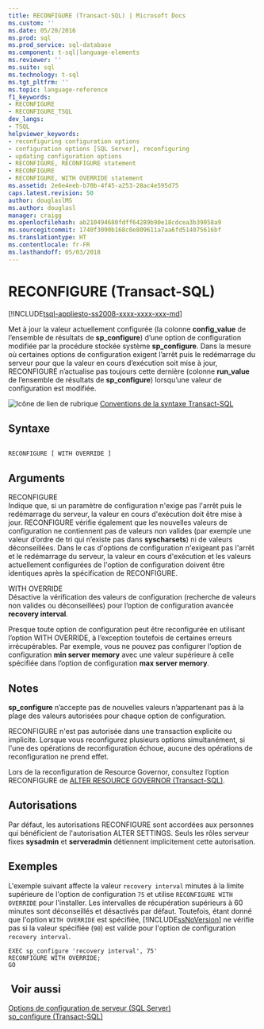 ```yaml
---
title: RECONFIGURE (Transact-SQL) | Microsoft Docs
ms.custom: ''
ms.date: 05/20/2016
ms.prod: sql
ms.prod_service: sql-database
ms.component: t-sql|language-elements
ms.reviewer: ''
ms.suite: sql
ms.technology: t-sql
ms.tgt_pltfrm: ''
ms.topic: language-reference
f1_keywords:
- RECONFIGURE
- RECONFIGURE_TSQL
dev_langs:
- TSQL
helpviewer_keywords:
- reconfiguring configuration options
- configuration options [SQL Server], reconfiguring
- updating configuration options
- RECONFIGURE, RECONFIGURE statement
- RECONFIGURE
- RECONFIGURE, WITH OVERRIDE statement
ms.assetid: 2e6e4eeb-b70b-4f45-a253-28ac4e595d75
caps.latest.revision: 50
author: douglaslMS
ms.author: douglasl
manager: craigg
ms.openlocfilehash: ab210494680fdff64289b90e18cdcea3b39058a9
ms.sourcegitcommit: 1740f3090b168c0e809611a7aa6fd514075616bf
ms.translationtype: HT
ms.contentlocale: fr-FR
ms.lasthandoff: 05/03/2018
---
```

# <a name="reconfigure-transact-sql"></a>RECONFIGURE (Transact-SQL)
[!INCLUDE[tsql-appliesto-ss2008-xxxx-xxxx-xxx-md](../../includes/tsql-appliesto-ss2008-xxxx-xxxx-xxx-md.md)]

  Met à jour la valeur actuellement configurée (la colonne **config_value** de l’ensemble de résultats de **sp_configure**) d’une option de configuration modifiée par la procédure stockée système **sp_configure**. Dans la mesure où certaines options de configuration exigent l’arrêt puis le redémarrage du serveur pour que la valeur en cours d’exécution soit mise à jour, RECONFIGURE n’actualise pas toujours cette dernière (colonne **run_value** de l’ensemble de résultats de **sp_configure**) lorsqu’une valeur de configuration est modifiée.    
    
 ![Icône de lien de rubrique](../../database-engine/configure-windows/media/topic-link.gif "Icône lien de rubrique") [Conventions de la syntaxe Transact-SQL](../../t-sql/language-elements/transact-sql-syntax-conventions-transact-sql.md)    
    
## <a name="syntax"></a>Syntaxe    
    
```    
    
RECONFIGURE [ WITH OVERRIDE ]    
```    
    
## <a name="arguments"></a>Arguments    
 RECONFIGURE    
 Indique que, si un paramètre de configuration n'exige pas l'arrêt puis le redémarrage du serveur, la valeur en cours d'exécution doit être mise à jour. RECONFIGURE vérifie également que les nouvelles valeurs de configuration ne contiennent pas de valeurs non valides (par exemple une valeur d’ordre de tri qui n’existe pas dans **syscharsets**) ni de valeurs déconseillées. Dans le cas d'options de configuration n'exigeant pas l'arrêt et le redémarrage du serveur, la valeur en cours d'exécution et les valeurs actuellement configurées de l'option de configuration doivent être identiques après la spécification de RECONFIGURE.    
    
 WITH OVERRIDE    
 Désactive la vérification des valeurs de configuration (recherche de valeurs non valides ou déconseillées) pour l’option de configuration avancée **recovery interval**.    
    
 Presque toute option de configuration peut être reconfigurée en utilisant l’option WITH OVERRIDE, à l’exception toutefois de certaines erreurs irrécupérables. Par exemple, vous ne pouvez pas configurer l’option de configuration **min server memory** avec une valeur supérieure à celle spécifiée dans l’option de configuration **max server memory**.
      
## <a name="remarks"></a>Notes     
 **sp_configure** n’accepte pas de nouvelles valeurs n’appartenant pas à la plage des valeurs autorisées pour chaque option de configuration.    
    
 RECONFIGURE n'est pas autorisée dans une transaction explicite ou implicite. Lorsque vous reconfigurez plusieurs options simultanément, si l'une des opérations de reconfiguration échoue, aucune des opérations de reconfiguration ne prend effet.    
    
 Lors de la reconfiguration de Resource Governor, consultez l’option RECONFIGURE de [ALTER RESOURCE GOVERNOR &#40;Transact-SQL&#41;](../../t-sql/statements/alter-resource-governor-transact-sql.md).    
    
## <a name="permissions"></a>Autorisations    
 Par défaut, les autorisations RECONFIGURE sont accordées aux personnes qui bénéficient de l'autorisation ALTER SETTINGS. Seuls les rôles serveur fixes **sysadmin** et **serveradmin** détiennent implicitement cette autorisation.    
    
## <a name="examples"></a>Exemples    
 L'exemple suivant affecte la valeur `recovery interval` minutes à la limite supérieure de l'option de configuration `75` et utilise `RECONFIGURE WITH OVERRIDE` pour l'installer. Les intervalles de récupération supérieurs à 60 minutes sont déconseillés et désactivés par défaut. Toutefois, étant donné que l'option `WITH OVERRIDE` est spécifiée, [!INCLUDE[ssNoVersion](../../includes/ssnoversion-md.md)] ne vérifie pas si la valeur spécifiée (`90`) est valide pour l'option de configuration `recovery interval`.    
    
```    
EXEC sp_configure 'recovery interval', 75'    
RECONFIGURE WITH OVERRIDE;    
GO    
```    
    
## <a name="see-also"></a> Voir aussi    
 [Options de configuration de serveur &#40;SQL Server&#41;](../../database-engine/configure-windows/server-configuration-options-sql-server.md)     
 [sp_configure &#40;Transact-SQL&#41;](../../relational-databases/system-stored-procedures/sp-configure-transact-sql.md)    
    
  
